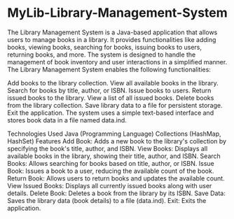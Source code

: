 # MyLib-Library-Management-System

The Library Management System is a Java-based application that allows users to manage books in a library. It provides functionalities like adding books, viewing books, searching for books, issuing books to users, returning books, and more. The system is designed to handle the management of book inventory and user interactions in a simplified manner.
The Library Management System enables the following functionalities:

Add books to the library collection.
View all available books in the library.
Search for books by title, author, or ISBN.
Issue books to users.
Return issued books to the library.
View a list of all issued books.
Delete books from the library collection.
Save library data to a file for persistent storage.
Exit the application.
The system uses a simple text-based interface and stores book data in a file named data.ind.

Technologies Used
Java (Programming Language)
Collections (HashMap, HashSet)
Features
Add Book: Adds a new book to the library's collection by specifying the book's title, author, and ISBN.
View Books: Displays all available books in the library, showing their title, author, and ISBN.
Search Books: Allows searching for books based on title, author, or ISBN.
Issue Book: Issues a book to a user, reducing the available count of the book.
Return Book: Allows users to return books and updates the available count.
View Issued Books: Displays all currently issued books along with user details.
Delete Book: Deletes a book from the library by its ISBN.
Save Data: Saves the library data (book details) to a file (data.ind).
Exit: Exits the application.
